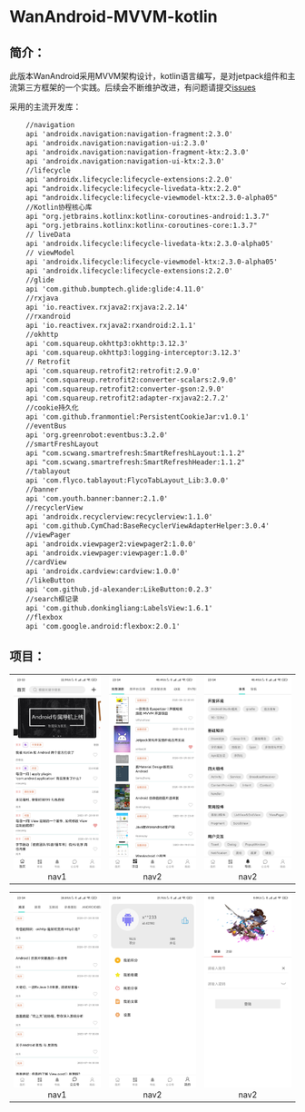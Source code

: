 # WanAndroid-MVVM-kotlin

## 简介：
此版本WanAndroid采用MVVM架构设计，kotlin语言编写，是对jetpack组件和主流第三方框架的一个实践。后续会不断维护改进，有问题请提交[issues](https://github.com/IMAlex233/WanAndroidMVVM/issues)

采用的主流开发库：

```
    //navigation
    api 'androidx.navigation:navigation-fragment:2.3.0'
    api 'androidx.navigation:navigation-ui:2.3.0'
    api 'androidx.navigation:navigation-fragment-ktx:2.3.0'
    api 'androidx.navigation:navigation-ui-ktx:2.3.0'
    //lifecycle
    api 'androidx.lifecycle:lifecycle-extensions:2.2.0'
    api "androidx.lifecycle:lifecycle-livedata-ktx:2.2.0"
    api "androidx.lifecycle:lifecycle-viewmodel-ktx:2.3.0-alpha05"
    //Kotlin协程核心库
    api "org.jetbrains.kotlinx:kotlinx-coroutines-android:1.3.7"
    api "org.jetbrains.kotlinx:kotlinx-coroutines-core:1.3.7"
    // liveData
    api 'androidx.lifecycle:lifecycle-livedata-ktx:2.3.0-alpha05'
    // viewModel
    api 'androidx.lifecycle:lifecycle-viewmodel-ktx:2.3.0-alpha05'
    api 'androidx.lifecycle:lifecycle-extensions:2.2.0'
    //glide
    api 'com.github.bumptech.glide:glide:4.11.0'
    //rxjava
    api 'io.reactivex.rxjava2:rxjava:2.2.14'
    //rxandroid
    api 'io.reactivex.rxjava2:rxandroid:2.1.1'
    //okhttp
    api 'com.squareup.okhttp3:okhttp:3.12.3'
    api 'com.squareup.okhttp3:logging-interceptor:3.12.3'
    // Retrofit
    api 'com.squareup.retrofit2:retrofit:2.9.0'
    api 'com.squareup.retrofit2:converter-scalars:2.9.0'
    api 'com.squareup.retrofit2:converter-gson:2.9.0'
    api 'com.squareup.retrofit2:adapter-rxjava2:2.7.2'
    //cookie持久化
    api 'com.github.franmontiel:PersistentCookieJar:v1.0.1'
    //eventBus
    api 'org.greenrobot:eventbus:3.2.0'
    //smartFreshLayout
    api "com.scwang.smartrefresh:SmartRefreshLayout:1.1.2"
    api "com.scwang.smartrefresh:SmartRefreshHeader:1.1.2"
    //tablayout
    api 'com.flyco.tablayout:FlycoTabLayout_Lib:3.0.0'
    //banner
    api 'com.youth.banner:banner:2.1.0'
    //recyclerView
    api 'androidx.recyclerview:recyclerview:1.1.0'
    api 'com.github.CymChad:BaseRecyclerViewAdapterHelper:3.0.4'
    //viewPager
    api 'androidx.viewpager2:viewpager2:1.0.0'
    api 'androidx.viewpager:viewpager:1.0.0'
    //cardView
    api 'androidx.cardview:cardview:1.0.0'
    //likeButton
    api 'com.github.jd-alexander:LikeButton:0.2.3'
    //search框记录
    api 'com.github.donkingliang:LabelsView:1.6.1'
    //flexbox
    api 'com.google.android:flexbox:2.0.1'
```

 
## 项目：

<!--![描述](https://github.com/IMAlex233/WanAndroidMVVM/blob/master/image/Screenshot_2020-07-27-23-53-59-623_com.xlu.wanand.jpg)![描述](https://github.com/IMAlex233/WanAndroidMVVM/blob/master/image/Screenshot_2020-07-27-23-54-04-519_com.xlu.wanand.jpg)![描述](https://github.com/IMAlex233/WanAndroidMVVM/blob/master/image/Screenshot_2020-07-27-23-54-07-063_com.xlu.wanand.jpg)

![描述](https://github.com/IMAlex233/WanAndroidMVVM/blob/master/image/Screenshot_2020-07-27-23-54-11-475_com.xlu.wanand.jpg)![描述](https://github.com/IMAlex233/WanAndroidMVVM/blob/master/image/Screenshot_2020-07-27-23-54-13-749_com.xlu.wanand.jpg)![描述](https://github.com/IMAlex233/WanAndroidMVVM/blob/master/image/Screenshot_2020-07-28-00-35-27-275_com.xlu.wanand.jpg)-->


<table>
    <tr>
        <td ><center><img src="https://github.com/IMAlex233/WanAndroidMVVM/blob/master/image/Screenshot_2020-07-27-23-53-59-623_com.xlu.wanand.jpg">nav1</center></td>
        <td ><center><img src="https://github.com/IMAlex233/WanAndroidMVVM/blob/master/image/Screenshot_2020-07-27-23-54-04-519_com.xlu.wanand.jpg">nav2</center></td>
        <td ><center><img src="https://github.com/IMAlex233/WanAndroidMVVM/blob/master/image/Screenshot_2020-07-27-23-54-07-063_com.xlu.wanand.jpg">nav2</center></td>
    </tr>
</table>

<table>
    <tr>
        <td ><center><img src="https://github.com/IMAlex233/WanAndroidMVVM/blob/master/image/Screenshot_2020-07-27-23-54-11-475_com.xlu.wanand.jpg">nav1</center></td>
        <td ><center><img src="https://github.com/IMAlex233/WanAndroidMVVM/blob/master/image/Screenshot_2020-07-27-23-54-13-749_com.xlu.wanand.jpg">nav2</center></td>
        <td ><center><img src="https://github.com/IMAlex233/WanAndroidMVVM/blob/master/image/Screenshot_2020-07-28-00-35-27-275_com.xlu.wanand.jpg">nav2</center></td>
    </tr>
</table>
